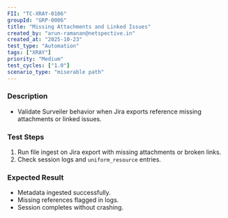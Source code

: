 ```yaml
---
FII: "TC-XRAY-0106"
groupId: "GRP-0006"
title: "Missing Attachments and Linked Issues"
created_by: "arun-ramanan@netspective.in"
created_at: "2025-10-23"
test_type: "Automation"
tags: ["XRAY"]
priority: "Medium"
test_cycles: ["1.0"]
scenario_type: "miserable path"
---
```

### Description
- Validate Surveiler behavior when Jira exports reference missing attachments or linked issues.

### Test Steps
1. Run file ingest on Jira export with missing attachments or broken links.  
2. Check session logs and `uniform_resource` entries.  

### Expected Result
- Metadata ingested successfully.  
- Missing references flagged in logs.  
- Session completes without crashing.
